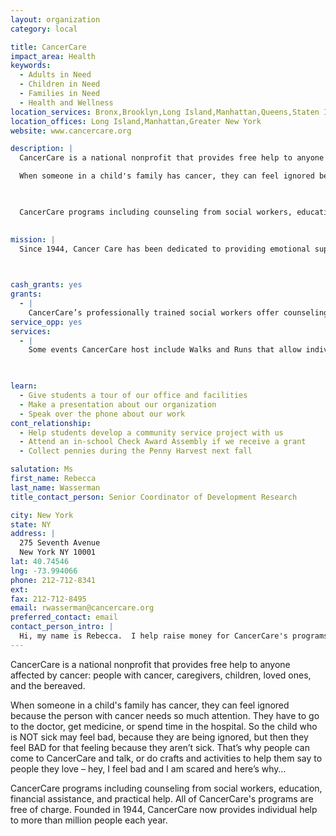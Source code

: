 ```yaml
---
layout: organization
category: local

title: CancerCare
impact_area: Health
keywords: 
  - Adults in Need
  - Children in Need
  - Families in Need
  - Health and Wellness
location_services: Bronx,Brooklyn,Long Island,Manhattan,Queens,Staten Island,Greater New York
location_offices: Long Island,Manhattan,Greater New York
website: www.cancercare.org

description: |
  CancerCare is a national nonprofit that provides free help to anyone affected by cancer: people with cancer, caregivers, children, loved ones, and the bereaved. 

  When someone in a child's family has cancer, they can feel ignored because the person with cancer needs so much attention. They have to go to the doctor, get medicine, or spend time in the hospital.  So the child who is NOT sick may feel bad, because they are being ignored, but then they feel BAD for that feeling because they aren’t sick.  That’s why people can come to CancerCare and talk, or do crafts and activities to help them say to people they love – hey, I feel bad and I am scared and here’s why…

  

  CancerCare programs including counseling from social workers, education, financial assistance, and practical help. All of CancerCare's programs are free of charge. Founded in 1944, CancerCare now provides individual help to more than million people each year.  

  
mission: |
  Since 1944, Cancer Care has been dedicated to providing emotional support, information, and practical help to people with cancer and their loved ones. As the oldest and largest national nonprofit agency devoted to offering professional services, Cancer Care has helped over two million people nationwide through its toll-free Counseling Line and teleconference programs, its office-based services, and via the Internet. All services are provided free of charge and are available to people of all ages, with all types of cancer, at any stage of the disease. Cancer Care's reach, including its cancer awareness initiatives, also extends to family members, caregivers, and professionals, providing vital information and assistance.

  

cash_grants: yes
grants: 
  - |
    CancerCare’s professionally trained social workers offer counseling, other social services and recreational programs to children and their parents to help them manage this difficult situation and to feel less alone.  Any amount of money will go towards helping us continue to provide this service free of charge.
service_opp: yes
services: 
  - |
    Some events CancerCare host include Walks and Runs that allow individuals to form walking/running groups and help raise money for the Organization. There is an event called Blocks of Love that is a family-based event to support children and families coping with cancer. Children of all ages raise funds for CancerCare's free services while challenging themselves to build LEGO masterpieces. CancerCare also hosts special camps (Bereavement Camps) called Healing Camps for families after a love one has passed away. There is an event called Kites ‘n Kids where family members write messages on kites and then fly them in the air. When a child is away from their parents or family CancerCare gives pillow called Comfort Pillow where a family will write special messages on a pillow of there favorite things to do so they always feel like they are together. CancerCare also hosts an event called Crafting ways to Cope, where family members come together and write about their feelings and what they enjoy to do together. 

    

learn: 
  - Give students a tour of our office and facilities
  - Make a presentation about our organization
  - Speak over the phone about our work
cont_relationship: 
  - Help students develop a community service project with us
  - Attend an in-school Check Award Assembly if we receive a grant
  - Collect pennies during the Penny Harvest next fall

salutation: Ms
first_name: Rebecca 
last_name: Wasserman
title_contact_person: Senior Coordinator of Development Research 

city: New York
state: NY
address: |
  275 Seventh Avenue  
  New York NY 10001
lat: 40.74546
lng: -73.994066
phone: 212-712-8341
ext: 
fax: 212-712-8495
email: rwasserman@cancercare.org
preferred_contact: email
contact_person_intro: |
  Hi, my name is Rebecca.  I help raise money for CancerCare's programs like CancerCare for Kids.  I get to work and talk with people who have been helped by our organization, which always makes me feel good.  I've worked at CancerCare since March 2012.  Before I got here CancerCare had already been working with Common Cents schools for a few years.  We are so grateful to have had their support, and we hope to continue our relationships with them.
---
```

CancerCare is a national nonprofit that provides free help to anyone affected by cancer: people with cancer, caregivers, children, loved ones, and the bereaved. 

When someone in a child's family has cancer, they can feel ignored because the person with cancer needs so much attention. They have to go to the doctor, get medicine, or spend time in the hospital.  So the child who is NOT sick may feel bad, because they are being ignored, but then they feel BAD for that feeling because they aren’t sick.  That’s why people can come to CancerCare and talk, or do crafts and activities to help them say to people they love – hey, I feel bad and I am scared and here’s why…



CancerCare programs including counseling from social workers, education, financial assistance, and practical help. All of CancerCare's programs are free of charge. Founded in 1944, CancerCare now provides individual help to more than million people each year.  

